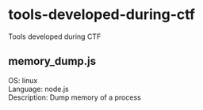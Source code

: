# tools-developed-during-ctf
Tools developed during CTF
</br>
## memory_dump.js
OS: linux</br>
Language: node.js</br>
Description: Dump memory of a process
